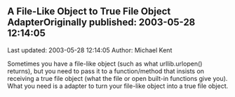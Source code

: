 ## A File-Like Object to True File Object AdapterOriginally published: 2003-05-28 12:14:05 
Last updated: 2003-05-28 12:14:05 
Author: Michael Kent 
 
Sometimes you have a file-like object (such as what urllib.urlopen() returns), but you need to pass it to a function/method that insists on receiving a true file object (what the file or open built-in functions give you).  What you need is a adapter to turn your file-like object into a true file object.